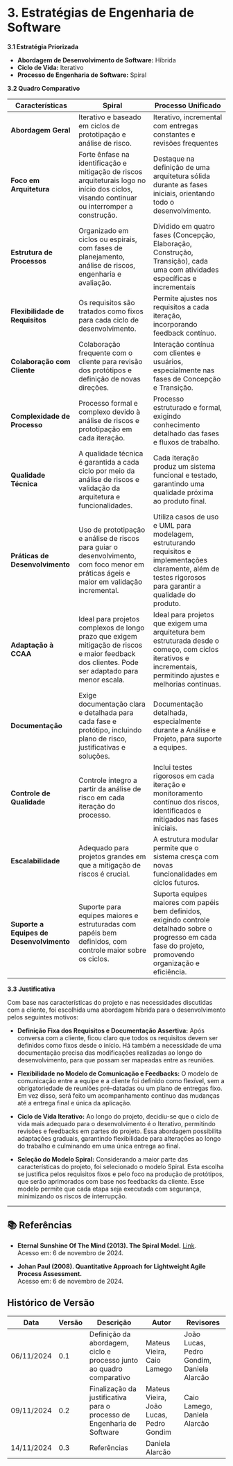 # 3. Estratégias de Engenharia de Software

**3.1 Estratégia Priorizada**

- **Abordagem de Desenvolvimento de Software:** Híbrida
- **Ciclo de Vida:** Iterativo
- **Processo de Engenharia de Software:** Spiral

**3.2 Quadro Comparativo**

| Características                          | Spiral                                                                                                                                          | Processo Unificado                                                                                                                                               |
|------------------------------------------|-------------------------------------------------------------------------------------------------------------------------------------------------|------------------------------------------------------------------------------------------------------------------------------------------------------------------|
| **Abordagem Geral**                      | Iterativo e baseado em ciclos de prototipação e análise de risco.                                                                               | Iterativo, incremental com entregas constantes e revisões frequentes                                                                                             |
| **Foco em Arquitetura**                  | Forte ênfase na identificação e mitigação de riscos arquiteturais logo no início dos ciclos, visando continuar ou interromper a construção.     | Destaque na definição de uma arquitetura sólida durante as fases iniciais, orientando todo o desenvolvimento.                                                    |
| **Estrutura de Processos**               | Organizado em ciclos ou espirais, com fases de planejamento, análise de riscos, engenharia e avaliação.                                         | Dividido em quatro fases (Concepção, Elaboração, Construção, Transição), cada uma com atividades específicas e incrementais                                      |
| **Flexibilidade de Requisitos**          | Os requisitos são tratados como fixos para cada ciclo de desenvolvimento.                                                                       | Permite ajustes nos requisitos a cada iteração, incorporando feedback contínuo.                                                                                  |
| **Colaboração com Cliente**              | Colaboração frequente com o cliente para revisão dos protótipos e definição de novas direções.                                                  | Interação contínua com clientes e usuários, especialmente nas fases de Concepção e Transição.                                                                    |
| **Complexidade de Processo**             | Processo formal e complexo devido à análise de riscos e prototipação em cada iteração.                                                          | Processo estruturado e formal, exigindo conhecimento detalhado das fases e fluxos de trabalho.                                                                   |
| **Qualidade Técnica**                    | A qualidade técnica é garantida a cada ciclo por meio da análise de riscos e validação da arquitetura e funcionalidades.                        | Cada iteração produz um sistema funcional e testado, garantindo uma qualidade próxima ao produto final.                                                          |
| **Práticas de Desenvolvimento**          | Uso de prototipação e análise de riscos para guiar o desenvolvimento, com foco menor em práticas ágeis e maior em validação incremental.        | Utiliza casos de uso e UML para modelagem, estruturando requisitos e implementações claramente, além de testes rigorosos para garantir a qualidade do produto.   |
| **Adaptação à CCAA**                     | Ideal para projetos complexos de longo prazo que exigem mitigação de riscos e maior feedback dos clientes. Pode ser adaptado para menor escala. | Ideal para projetos que exigem uma arquitetura bem estruturada desde o começo, com ciclos iterativos e incrementais, permitindo ajustes e melhorias contínuas.   |
| **Documentação**                         | Exige documentação clara e detalhada para cada fase e protótipo, incluindo plano de risco, justificativas e soluções.                           | Documentação detalhada, especialmente durante a Análise e Projeto, para suporte a equipes.                                                                       |
| **Controle de Qualidade**                | Controle íntegro a partir da análise de risco em cada iteração do processo.                                                                     | Inclui testes rigorosos em cada iteração e monitoramento contínuo dos riscos, identificados e mitigados nas fases iniciais.                                      |
| **Escalabilidade**                       | Adequado para projetos grandes em que a mitigação de riscos é crucial.                                                                          | A estrutura modular permite que o sistema cresça com novas funcionalidades em ciclos futuros.                                                                    |
| **Suporte a Equipes de Desenvolvimento** | Suporte para equipes maiores e estruturadas com papéis bem definidos, com controle maior sobre os ciclos.                                       | Suporta equipes maiores com papéis bem definidos, exigindo controle detalhado sobre o progresso em cada fase do projeto, promovendo organização e eficiência.    |

**3.3 Justificativa**

Com base nas características do projeto e nas necessidades discutidas com a cliente, foi escolhida uma abordagem híbrida para o desenvolvimento pelos seguintes motivos:

- **Definição Fixa dos Requisitos e Documentação Assertiva:**
Após conversa com a cliente, ficou claro que todos os requisitos devem ser definidos como fixos desde o início. Há também a necessidade de uma documentação precisa das modificações realizadas ao longo do desenvolvimento, para que possam ser mapeadas entre as reuniões.

- **Flexibilidade no Modelo de Comunicação e Feedbacks:**
O modelo de comunicação entre a equipe e a cliente foi definido como flexível, sem a obrigatoriedade de reuniões pré-datadas ou um plano de entregas fixo. Em vez disso, será feito um acompanhamento contínuo das mudanças até a entrega final e única da aplicação.

- **Ciclo de Vida Iterativo:**
Ao longo do projeto, decidiu-se que o ciclo de vida mais adequado para o desenvolvimento é o Iterativo, permitindo revisões e feedbacks em partes do projeto. Essa abordagem possibilita adaptações graduais, garantindo flexibilidade para alterações ao longo do trabalho e culminando em uma única entrega ao final.

- **Seleção do Modelo Spiral:**
Considerando a maior parte das características do projeto, foi selecionado o modelo Spiral. Esta escolha se justifica pelos requisitos fixos e pelo foco na produção de protótipos, que serão aprimorados com base nos feedbacks da cliente. Esse modelo permite que cada etapa seja executada com segurança, minimizando os riscos de interrupção.

---

## 📚 Referências

- **Eternal Sunshine Of The Mind (2013). The Spiral Model.** <a href="https://eternalsunshineoftheismind.wordpress.com/2013/03/06/the-spiral-model-4/">Link</a>. <br>Acesso em: 6 de novembro de 2024.

- **Johan Paul (2008). Quantitative Approach for Lightweight Agile Process Assessment.** <br>Acesso em: 6 de novembro de 2024.

## Histórico de Versão

Data       | Versão | Descrição                                                              | Autor                      | Revisores
---------- | ------ | ---------------------------------------------------------------------- | -------------------------- | ----------------------------------------
06/11/2024 | 0.1    | Definição da abordagem, ciclo e processo junto ao quadro comparativo   | Mateus Vieira, Caio Lamego | João Lucas, Pedro Gondim, Daniela Alarcão
09/11/2024 | 0.2    | Finalização da justificativa para o processo de Engenharia de Software | Mateus Vieira, João Lucas, Pedro Gondim | Caio Lamego, Daniela Alarcão
14/11/2024 | 0.3    | Referências | Daniela Alarcão | 

